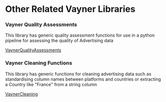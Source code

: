 # Other Related Vayner Libraries

### Vayner Quality Assessments
This library has generic quality assessment functions for use in a python pipeline for assessing the quality of Advertising data

[VaynerQualityAssessments](https://vaynermedia-london.github.io/vayner_quality_assessments/)

### Vayner Cleaning Functions
This library has generic functions for cleaning advertising data such as standardising column
names between platforms and countries or extracting a Country like "France" from a string column

[VaynerCleaning](https://vaynermedia-london.github.io/vayner_clean/)